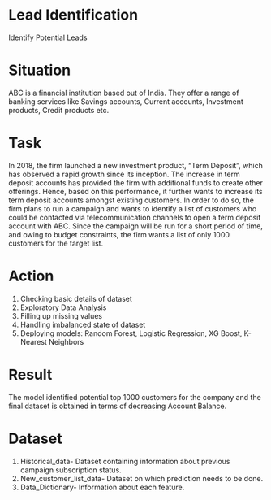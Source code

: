 # Lead Identification
Identify Potential Leads

# Situation
ABC is a financial institution based out of India. They offer a range of banking services like Savings accounts, Current accounts, Investment products, Credit products etc.

# Task
In 2018, the firm launched a new investment product, “Term Deposit”, which has observed a rapid growth since its inception. The increase in term deposit accounts has provided the firm with additional funds to create other offerings. Hence, based on this performance, it further wants to increase its term deposit accounts amongst existing customers. In order to do so, the firm plans to run a campaign and wants to identify a list of customers who could be contacted via telecommunication channels to open a term deposit account with ABC. Since the campaign will be run for a short period of time, and owing to budget constraints, the firm wants a list of only 1000 customers for the target list.

# Action 
1. Checking basic details of dataset
2. Exploratory Data Analysis
3. Filling up missing values
4. Handling imbalanced state of dataset
5. Deploying models: Random Forest, Logistic Regression, XG Boost, K-Nearest Neighbors

# Result
The model identified potential top 1000 customers for the company and the final dataset is obtained in terms of decreasing Account Balance.

# Dataset
1. Historical_data- Dataset containing information about previous campaign subscription status.
2. New_customer_list_data- Dataset on which prediction needs to be done.
3. Data_Dictionary- Information about each feature.
